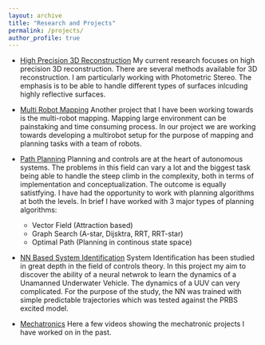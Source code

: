 ```yaml
---
layout: archive
title: "Research and Projects"
permalink: /projects/
author_profile: true
---
```


* [High Precision 3D Reconstruction](/_pages/3DRecon_projects.md)
My current research focuses on high precision 3D reconstruction. There are several methods available for 3D reconstruction. I am particularly working with Photometric Stereo. The emphasis is to be able to handle different types of surfaces inlcuding highly reflective surfaces.  

* [Multi Robot Mapping](/_pages/MultiRobo_projects.md)
Another project that I have been working towards is the multi-robot mapping. Mapping large environment can be painstaking and time consuming process. In our project we are working towards developing a multirobot setup for the purpose of mapping and planning tasks with a team of robots.  

* [Path Planning](https://sites.google.com/seas.upenn.edu/30siddharth/projects/autonomous-uav?authuser=0)
Planning and controls are at the heart of autonomous systems. The problems in this field can vary a lot and the biggest task being able to handle the steep climb in the complexity, both in terms of implementation and conceptualization. The outcome is equally satistfying. I have had the opportunity to work with planning algorithms at both the levels. In brief I have worked with 3 major types of planning algorithms:
    + Vector Field (Attraction based)
    + Graph Search (A-star, Dijsktra, RRT, RRT-star)
    + Optimal Path (Planning in continous state space)

* [NN Based System Identification](https://sites.google.com/seas.upenn.edu/30siddharth/projects/optimal-controls-graph-search-state-estimation?authuser=0)
System Identification has been studied in great depth in the field of controls theory. In this project my aim to discover the ability of a neural netwrok to learn the dynamics of a Unamanned Underwater Vehicle. The dynamics of a UUV can very complicated. For the purpose of the study, the NN was trained with simple predictable trajectories which was tested against the PRBS excited model.  

* [Mechatronics](https://sites.google.com/seas.upenn.edu/30siddharth/projects/mechatronics?authuser=0)
Here a few videos showing the mechatronic projects I have worked on in the past.

